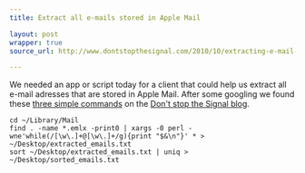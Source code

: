 ```yaml
---
title: Extract all e-mails stored in Apple Mail

layout: post
wrapper: true
source_url: http://www.dontstopthesignal.com/2010/10/extracting-e-mail-addresses-from-apple.html

---
```

We needed an app or script today for a client that could help us extract all e-mail adresses that are stored in Apple Mail. After some googling we found these [three simple commands](post-url) on the [Don't stop the Signal blog](blog-url).

    cd ~/Library/Mail
    find . -name *.emlx -print0 | xargs -0 perl -wne'while(/[\w\.]+@[\w\.]+/g){print "$&\n"}' * > ~/Desktop/extracted_emails.txt
    sort ~/Desktop/extracted_emails.txt | uniq > ~/Desktop/sorted_emails.txt

[post-url]: http://www.dontstopthesignal.com/2010/10/extracting-e-mail-addresses-from-apple.html
[blog-url]: http://www.dontstopthesignal.com/